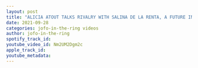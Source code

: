 ```yaml
---
layout: post
title: "ALICIA ATOUT TALKS RIVALRY WITH SALINA DE LA RENTA, A FUTURE IN COMMENTATING, MLW NEWS | EPISODE #69"
date: 2021-09-28
categories: jofo-in-the-ring videos
author: jofo-in-the-ring
spotify_track_id: 
youtube_video_id: Nm2UM2Dgm2c
apple_track_id: 
youtube_metadata: 
---
```

